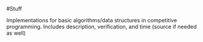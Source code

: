 #Stuff

Implementations for basic algorithms/data structures in competitive programming. 
Includes description, verification, and time (source if needed as well)
